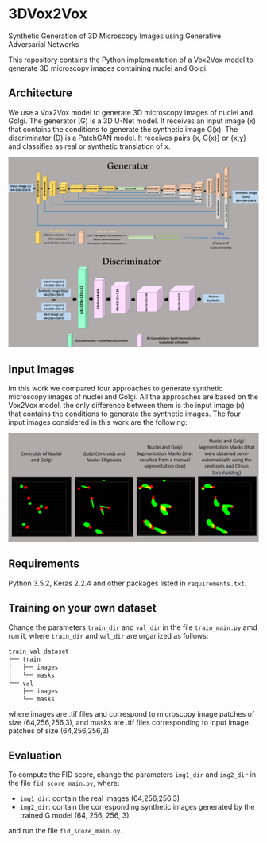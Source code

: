 # 3DVox2Vox
Synthetic Generation of 3D Microscopy Images using Generative Adversarial Networks

This repository contains the Python implementation of a Vox2Vox model to generate 3D microscopy images containing nuclei and Golgi.

## Architecture

We use a Vox2Vox model to generate 3D microscopy images of nuclei and Golgi. The generator (G) is a 3D U-Net model. It receives an input image (x) that contains the conditions to generate the synthetic image G(x). The discriminator (D) is a PatchGAN model. It receives pairs {x, G(x)} or {x,y} and classifies as real or synthetic translation of x. 

![](https://github.com/HemaxiN/3DVox2Vox/blob/main/images/architecture.png)

## Input Images

Im this work we compared four approaches to generate synthetic microscopy images of nuclei and Golgi.  All the approaches are based on the Vox2Vox model, the only difference between them is the input image (x) that contains the conditions to generate the synthetic images. The four input images considered in this work are the following:

![](https://github.com/HemaxiN/3DVox2Vox/blob/main/images/input_images.png)


## Requirements

Python 3.5.2, Keras 2.2.4 and other packages listed in `requirements.txt`.

## Training on your own dataset

Change the parameters `train_dir` and `val_dir` in the file `train_main.py` amd run it, where `train_dir` and `val_dir` are organized as follows:

```
train_val_dataset
├── train
│   ├── images
│   └── masks
└── val
    ├── images
    └── masks
```
where images are .tif files and correspond to microscopy image patches of size (64,256,256,3), and masks are .tif files corresponding to input image patches of size (64,256,256,3).

## Evaluation



To compute the FID score, change the parameters `img1_dir` and `img2_dir` in the file `fid_score_main.py`, where:

* `img1_dir`: contain the real images (64,256,256,3)
* `img2_dir`: contain the corresponding synthetic images generated by the trained G model (64, 256, 256, 3)

and run the file `fid_score_main.py`.
